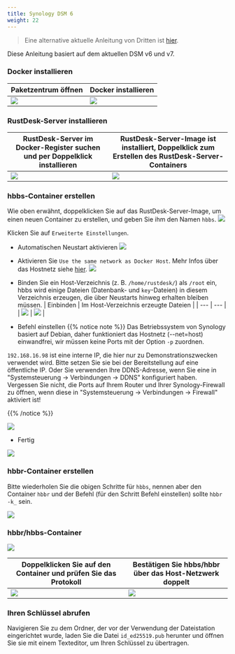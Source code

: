 ```yaml
---
title: Synology DSM 6
weight: 22
---
```


> Eine alternative aktuelle Anleitung von Dritten ist [hier](https://mariushosting.com/how-to-install-rustdesk-on-your-synology-nas/).

Diese Anleitung basiert auf dem aktuellen DSM v6 und v7.

### Docker installieren

| Paketzentrum öffnen | Docker installieren |
| --- | --- |
| ![](/docs/en/self-host/rustdesk-server-oss/synology/images/package-manager.png) | ![](/docs/en/self-host/rustdesk-server-oss/synology/images/docker.png) |

### RustDesk-Server installieren

| RustDesk-Server im Docker-Register suchen und per Doppelklick installieren | RustDesk-Server-Image ist installiert, Doppelklick zum Erstellen des RustDesk-Server-Containers |
| --- | --- |
| ![](/docs/en/self-host/rustdesk-server-oss/synology/images/pull-rustdesk-server.png) | ![](/docs/en/self-host/rustdesk-server-oss/synology/images/rustdesk-server-installed.png) |

### hbbs-Container erstellen

Wie oben erwähnt, doppelklicken Sie auf das RustDesk-Server-Image, um einen neuen Container zu erstellen, und geben Sie ihm den Namen `hbbs`.
![](/docs/en/self-host/rustdesk-server-oss/synology/images/hbbs.png)

Klicken Sie auf `Erweiterte Einstellungen`.

- Automatischen Neustart aktivieren
![](/docs/en/self-host/rustdesk-server-oss/synology/images/auto-restart.png)

- Aktivieren Sie `Use the same network as Docker Host`. Mehr Infos über das Hostnetz siehe [hier](https://rustdesk.com/docs/de/self-host/rustdesk-server-oss/docker/#net-host).
![](/docs/en/self-host/rustdesk-server-oss/synology/images/host-net.png)

- Binden Sie ein Host-Verzeichnis (z. B. `/home/rustdesk/`) als `/root` ein, hbbs wird einige Dateien (Datenbank- und `key`-Dateien) in diesem Verzeichnis erzeugen, die über Neustarts hinweg erhalten bleiben müssen.
| Einbinden | Im Host-Verzeichnis erzeugte Dateien |
| --- | --- |
| ![](/docs/en/self-host/rustdesk-server-oss/synology/images/mount.png) | ![](/docs/en/self-host/rustdesk-server-oss/synology/images/mounted-dir.png) |

- Befehl einstellen
{{% notice note %}}
Das Betriebssystem von Synology basiert auf Debian, daher funktioniert das Hostnetz (--net=host) einwandfrei, wir müssen keine Ports mit der Option `-p` zuordnen.

`192.168.16.98` ist eine interne IP, die hier nur zu Demonstrationszwecken verwendet wird. Bitte setzen Sie sie bei der Bereitstellung auf eine öffentliche IP. Oder Sie verwenden Ihre DDNS-Adresse, wenn Sie eine in "Systemsteuerung → Verbindungen → DDNS" konfiguriert haben. Vergessen Sie nicht, die Ports auf Ihrem Router und Ihrer Synology-Firewall zu öffnen, wenn diese in "Systemsteuerung → Verbindungen → Firewall" aktiviert ist!

{{% /notice %}}

![](/docs/en/self-host/rustdesk-server-oss/synology/images/hbbs-cmd.png?v2)

- Fertig

![](/docs/en/self-host/rustdesk-server-oss/synology/images/hbbs-config.png)

### hbbr-Container erstellen

Bitte wiederholen Sie die obigen Schritte für `hbbs`, nennen aber den Container `hbbr` und der Befehl (für den Schritt Befehl einstellen) sollte `hbbr -k_` sein.

![](/docs/en/self-host/rustdesk-server-oss/synology/images/hbbr-config.png)

### hbbr/hbbs-Container

![](/docs/en/self-host/rustdesk-server-oss/synology/images/containers.png)


| Doppelklicken Sie auf den Container und prüfen Sie das Protokoll | Bestätigen Sie hbbs/hbbr über das Host-Netzwerk doppelt |
| --- | --- |
| ![](/docs/en/self-host/rustdesk-server-oss/synology/images/log.png) | ![](/docs/en/self-host/rustdesk-server-oss/synology/images/network-types.png) |

### Ihren Schlüssel abrufen

Navigieren Sie zu dem Ordner, der vor der Verwendung der Dateistation eingerichtet wurde, laden Sie die Datei `id_ed25519.pub` herunter und öffnen Sie sie mit einem Texteditor, um Ihren Schlüssel zu übertragen.
